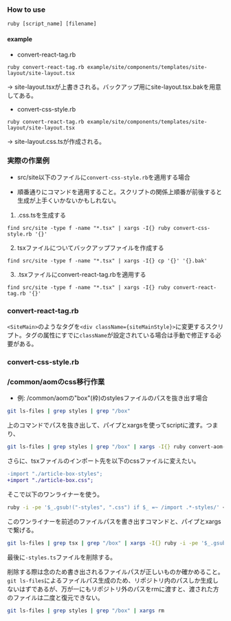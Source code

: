 ### How to use
```
ruby [script_name] [filename]
```
#### example
- convert-react-tag.rb
```
ruby convert-react-tag.rb example/site/components/templates/site-layout/site-layout.tsx
```
-> site-layout.tsxが上書きされる。バックアップ用にsite-layout.tsx.bakを用意してある。

- convert-css-style.rb
```
ruby convert-react-tag.rb example/site/components/templates/site-layout/site-layout.tsx
```
-> site-layout.css.tsが作成される。

### 実際の作業例
- src/site以下のファイルに`convert-css-style.rb`を適用する場合
* 順番通りにコマンドを適用すること。スクリプトの関係上順番が前後すると生成が上手くいかないかもしれない。
1. <filename>.css.tsを生成する
```
find src/site -type f -name "*.tsx" | xargs -I{} ruby convert-css-style.rb '{}'
```
2. tsxファイルについてバックアップファイルを作成する
```
find src/site -type f -name "*.tsx" | xargs -I{} cp '{}' '{}.bak'
```
3. <filename>.tsxファイルにconvert-react-tag.rbを適用する
```
find src/site -type f -name "*.tsx" | xargs -I{} ruby convert-react-tag.rb '{}'
```

### convert-react-tag.rb
`<SiteMain>`のようなタグを`<div className={siteMainStyle}>`に変更するスクリプト。タグの属性にすでに`className`が設定されている場合は手動で修正する必要がある。

### convert-css-style.rb

### /common/aomのcss移行作業
- 例: /common/aomの"box"(枠)のstylesファイルのパスを抜き出す場合
```sh
git ls-files | grep styles | grep "/box" 
```
上のコマンドでパスを抜き出して、パイプとxargsを使ってscriptに渡す。つまり、
```sh
git ls-files | grep styles | grep "/box" | xargs -I{} ruby convert-aom-style.rb {}
```

さらに、tsxファイルのインポート先を以下のcssファイルに変えたい。
```diff
-import "./article-box-styles";
+import "./article-box.css";
```
そこで以下のワンライナーを使う。

```sh
ruby -i -pe '$_.gsub!("-styles", ".css") if $_ =~ /import .*-styles/' <filepath>
```

このワンライナーを前述のファイルパスを書き出すコマンドと、パイプとxargsで繋げる。

```sh
git ls-files | grep tsx | grep "/box" | xargs -I{} ruby -i -pe '$_.gsub!("-styles", ".css") if $_ =~ /import .*-styles/' {}
```

最後に`-styles.ts`ファイルを削除する。

削除する際は念のため書き出されるファイルパスが正しいものか確かめること。`git ls-files`によるファイルパス生成のため、リポジトリ内のパスしか生成しないはずであるが、万が一にもリポジトリ外のパスをrmに渡すと、渡された方のファイルは二度と復元できない。
```sh
git ls-files | grep styles | grep "/box" | xargs rm
```
